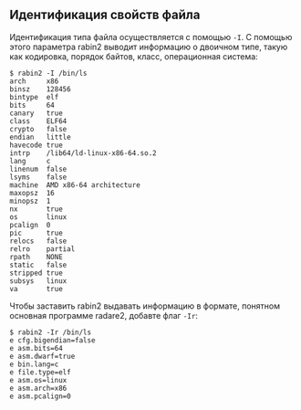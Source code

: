 ## Идентификация свойств файла

Идентификация типа файла осуществляется с помощью `-I`. С помощью этого параметра rabin2 выводит информацию о двоичном типе, такую как кодировка, порядок байтов, класс, операционная система:
```
$ rabin2 -I /bin/ls
arch     x86
binsz    128456
bintype  elf
bits     64
canary   true
class    ELF64
crypto   false
endian   little
havecode true
intrp    /lib64/ld-linux-x86-64.so.2
lang     c
linenum  false
lsyms    false
machine  AMD x86-64 architecture
maxopsz  16
minopsz  1
nx       true
os       linux
pcalign  0
pic      true
relocs   false
relro    partial
rpath    NONE
static   false
stripped true
subsys   linux
va       true
```

Чтобы заставить rabin2 выдавать информацию в формате, понятном основная программе radare2, добавте флаг `-Ir`:
```
$ rabin2 -Ir /bin/ls
e cfg.bigendian=false
e asm.bits=64
e asm.dwarf=true
e bin.lang=c
e file.type=elf
e asm.os=linux
e asm.arch=x86
e asm.pcalign=0
```

